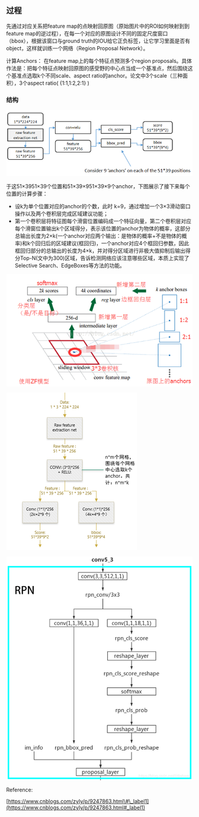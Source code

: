 ## 过程

先通过对应关系把feature map的点映射回原图（原始图片中的ROI如何映射到到feature map的逆过程），在每一个对应的原图设计不同的固定尺度窗口（bbox），根据该窗口与ground truth的IOU给它正负标签，让它学习里面是否有object，这样就训练一个网络（Region Proposal Network）。

计算Anchors： 在feature map上的每个特征点预测多个region proposals。具体作法是：把每个特征点映射回原图的感受野的中心点当成一个基准点，然后围绕这个基准点选取k个不同scale、aspect ratio的anchor。论文中3个scale（三种面积），3个aspect ratio\( {1:1,1:2,2:1} \)

### 结构

![](/assets/RPN-1.png)

于这51×3951×39个位置和51×39×951×39×9个anchor，下图展示了接下来每个位置的计算步骤：

* 设k为单个位置对应的anchor的个数，此时
  k=9，通过增加一个3×3滑动窗口操作以及两个卷积层完成区域建议功能；
* 第一个卷积层将特征图每个滑窗位置编码成一个特征向量，第二个卷积层对应每个滑窗位置输出k个区域得分，表示该位置的anchor为物体的概率，这部分总输出长度为2×k\(一个anchor对应两个输出：是物体的概率+不是物体的概率\)和k个回归后的区域建议\(框回归\)，一个anchor对应4个框回归参数，因此框回归部分的总输出的长度为4×k，并对得分区域进行非极大值抑制后输出得分Top-N\(文中为300\)区域，告诉检测网络应该注意哪些区域，本质上实现了Selective Search、EdgeBoxes等方法的功能。

![](/assets/RPN-2.png)

![](/assets/RPN-3.png)

![](/assets/RPN-4.png)



Reference:

[https://www.cnblogs.com/zyly/p/9247863.html\#\_label1](https://www.cnblogs.com/zyly/p/9247863.html#_label1)

